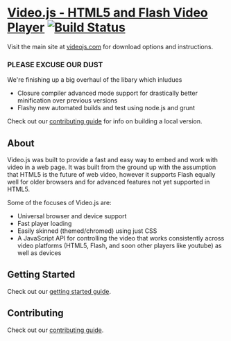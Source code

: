 [Video.js - HTML5 and Flash Video Player](http://videojs.com)  [![Build Status](https://travis-ci.org/zencoder/video-js.png?branch=master)](https://travis-ci.org/zencoder/video-js)
==================================================

Visit the main site at [videojs.com](http://videojs.com) for download options and instructions.

### PLEASE EXCUSE OUR DUST
We're finishing up a big overhaul of the libary which inludues

* Closure compiler advanced mode support for drastically better minification over previous versions
* Flashy new automated builds and test using node.js and grunt

Check out our [contributing guide](https://github.com/zencoder/video-js/blob/master/CONTRIBUTING.md) for info on building a local version.

## About

Video.js was built to provide a fast and easy way to embed and work with video in a web page. It was built from the ground up with the assumption that HTML5 is the future of web video, however it supports Flash equally well for older browsers and for advanced features not yet supported in HTML5.

Some of the focuses of Video.js are:

- Universal browser and device support
- Fast player loading
- Easily skinned (themed/chromed) using just CSS
- A JavaScript API for controlling the video that works consistently across video platforms (HTML5, Flash, and soon other players like youtube) as well as devices

Getting Started
---------------
Check out our [getting started guide](http://videojs.com/#section5).

Contributing
------------
Check out our [contributing guide](https://github.com/zencoder/video-js/blob/master/CONTRIBUTING.md).


